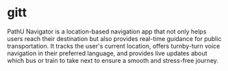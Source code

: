 # gitt
PathU Navigator is a location-based navigation app that not only helps users reach their destination but
also provides real-time guidance for public transportation. It tracks the user's current location, offers turnby-turn voice navigation in their preferred language, and provides live updates about which bus or train to take next to ensure a smooth and stress-free journey.
